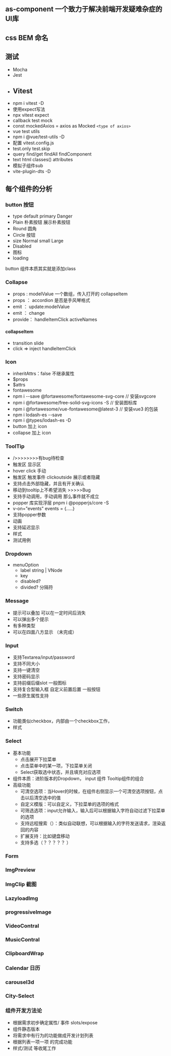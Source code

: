 ## as-component 一个致力于解决前端开发疑难杂症的UI库

## css BEM 命名

## 测试

* Mocha
* Jest
* ## Vitest
* npm i vitest -D
* 使用expect写法
* npx vitest expect
* callback test  mock
* const mockedAxios = axios as Mocked `<type of axios>`
* vue test utils
* npm i @vue/test-utils -D
* 配置 vitest.config.js
* test.only test.skip
* query  find/get findAll findComponent
* text html classes()  attributes
* 模拟子组件sub
* vite-plugin-dts -D

## 每个组件的分析

### button 按钮

* type  default primary Danger
* Plain 朴素按钮 展示朴素按钮
* Round 圆角
* Circle 按钮
* size Normal small Large
* Disabled
* 图标
* loading

button 组件本质其实就是添加class

### Collapse

* props :  modelValue 一个数组，传入打开的 collapseItem
* props ： accordion 是否是手风琴格式
* emit ： update:modelValue
* emit ：  change
* provide： handleItemClick activeNames

#### collapseItem

* transition slide
* click => inject handleItemClick

### Icon

* inheritAttrs：false 不继承属性
* $props
* $attrs
* fontawesome
* npm i --save @fortawesome/fontawesome-svg-core // 安装svgcore
* npm i @fortawesome/free-solid-svg-icons -S // 安装图标库
* npm i @fortawesome/vue-fontawesome@latest-3 // 安装vue3 的包装
* npm i lodash-es --save
* npm i @types/lodash-es -D
* button 加上 icon
* collapse 加上 icon

### ToolTip

* />>>>>>>>有bug待检查
* 触发区 显示区
* hover click 手动
* 触发区 触发事件 clickoutside 展示或者隐藏
* 支持点击外部隐藏，并且有开关确认
* 移动到tooltip上不希望消失 >>>>>Bug
* 支持手动调用，手动调用 那么事件就不成立
* popper 库实现浮层  pnpm i @popperjs/core -S
* v-on="events" events = {.....}
* 支持popper参数
* 动画
* 支持延迟显示
* 样式
* 测试用例

### Dropdown

* menuOption
  * label string | VNode
  * key
  * disabled?
  * divided? 分隔符

### Message

* 提示可以叠加 可以在一定时间后消失
* 可以弹出多个提示
* 有多种类型
* 可以在四面八方显示 （未完成）

### Input

* 支持Textarea/input/password
* 支持不同大小
* 支持一键清空
* 支持密码显示
* 支持前缀后缀slot 一般图标
* 支持复合型输入框 自定义前置后置 一般按钮
* 一些原生属性支持

### Switch

* 功能类似checkbox，内部由一个checkbox工作，
* 样式

### Select

* 基本功能
  * 点击展开下拉菜单
  * 点击菜单中的某一项，下拉菜单关闭
  * Select获取选中状态，并且填充对应选项
* 组件本质：进阶版本的Dropdown， input 组件 Tooltip组件的组合
* 高级功能
  * 可清空选项：当Hover的时候，在组件右侧显示一个可清空选项按钮，点击以后清空选中的值
  * 自定义模版：可以自定义，下拉菜单的选项的格式
  * 可筛选选项：input允许输入，输入后可以根据输入字符自动过滤下拉菜单的选项
  * 支持远程搜索（）：类似自动联想，可以根据输入的字符发送请求，渲染返回的内容
  * 扩展支持：比如键盘移动
  * 支持多选（？？？？？  ）

### Form

### ImgPreview

### ImgClip 截图

### LazyloadImg

### progressiveImage

### VideoContral

### MusicContral

### ClipboardWrap

### Calendar  日历

### carousel3d

### City-Select

### 组件开发方法论

* 根据需求初步确定属性/ 事件 slots/expose
* 组件静态版本
* 将需求中有行为的功能做成开发计划列表
* 根据列表一项一项 的完成功能
* 样式/测试 等收尾工作
